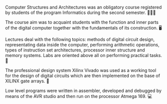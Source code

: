 Computer Structures and Architectures was an obligatory course 
registered by students of the program Informatics during the second semester. 👨🏽‍💻

The course aim was to acquaint students with the function and inner parts of the
digital computer together with the fundamentals of its construction. 🖥 

Lectures deal with the following topics: methods of digital circuit design, 
representating data inside the computer, performing arithmetic operations, 
types of instruction set architectures, processor inner structure and memory
systems. Labs are oriented above all on performing practical tasks. 🔧

The professional design system Xilinx Vivado was used as a working tool 
for the design of digital circuits which are then implemented on the base 
of XILINX gate arrays. 🔌

Low level programs were written in assembler, developed and debugged by 
means of the AVR studio and then run on the processor Atmega 169. 💻
